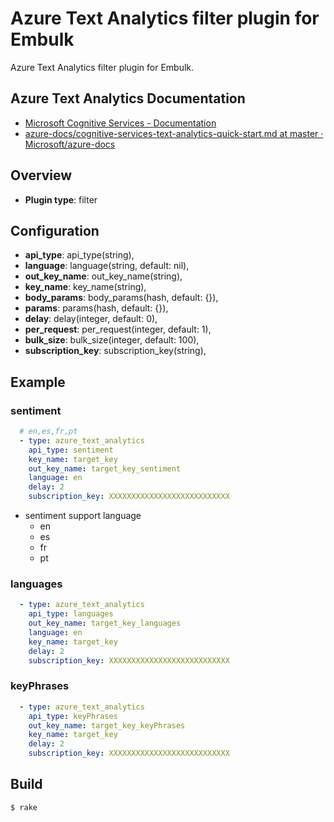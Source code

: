 # Azure Text Analytics filter plugin for Embulk

Azure Text Analytics filter plugin for Embulk.

## Azure Text Analytics Documentation

* [Microsoft Cognitive Services \- Documentation](https://www.microsoft.com/cognitive-services/en-us/text-analytics/documentation)
* [azure\-docs/cognitive\-services\-text\-analytics\-quick\-start\.md at master · Microsoft/azure\-docs](https://github.com/Microsoft/azure-docs/blob/master/articles/cognitive-services/cognitive-services-text-analytics-quick-start.md)

## Overview

* **Plugin type**: filter

## Configuration

- **api_type**: api_type(string),
- **language**: language(string, default: nil),
- **out_key_name**: out_key_name(string),
- **key_name**: key_name(string),
- **body_params**: body_params(hash, default: {}),
- **params**: params(hash, default: {}),
- **delay**: delay(integer, default: 0),
- **per_request**: per_request(integer, default: 1),
- **bulk_size**: bulk_size(integer, default: 100),
- **subscription_key**: subscription_key(string),

## Example
### sentiment

```yaml
  # en,es,fr,pt
  - type: azure_text_analytics
    api_type: sentiment
    key_name: target_key
    out_key_name: target_key_sentiment
    language: en
    delay: 2
    subscription_key: XXXXXXXXXXXXXXXXXXXXXXXXXXX
```

* sentiment support language
  * en
  * es
  * fr
  * pt


### languages

```yaml
  - type: azure_text_analytics
    api_type: languages
    out_key_name: target_key_languages
    language: en
    key_name: target_key
    delay: 2
    subscription_key: XXXXXXXXXXXXXXXXXXXXXXXXXXX
```

### keyPhrases

```yaml
  - type: azure_text_analytics
    api_type: keyPhrases
    out_key_name: target_key_keyPhrases
    key_name: target_key
    delay: 2
    subscription_key: XXXXXXXXXXXXXXXXXXXXXXXXXXX
```

## Build

```
$ rake
```
